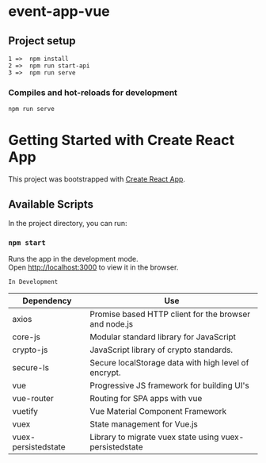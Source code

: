 # event-app-vue

## Project setup
```
1 =>  npm install
2 =>  npm run start-api
3 =>  npm run serve
```

### Compiles and hot-reloads for development
```
npm run serve
```
# Getting Started with Create React App

This project was bootstrapped with [Create React App](https://github.com/facebook/create-react-app).

## Available Scripts

In the project directory, you can run:

### `npm start`

Runs the app in the development mode.\
Open [http://localhost:3000](http://localhost:3000) to view it in the browser.

`In Development`

| **Dependency**     | **Use**                                                |
| ----------------   | ----------------------------------------------------   |
| axios              | Promise based HTTP client for the browser and node.js  |
| core-js            | Modular standard library for JavaScript                |
| crypto-js          | JavaScript library of crypto standards.                |
| secure-ls          | Secure localStorage data with high level of encrypt.   |
| vue                | Progressive JS framework for building UI's             |
| vue-router         | Routing for SPA apps with vue                          |
| vuetify            | Vue Material Component Framework                       |
| vuex               | State management for Vue.js                            |
| vuex-persistedstate| Library to migrate vuex state using vuex-persistedstate|
